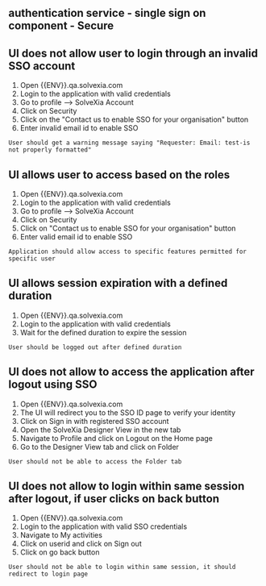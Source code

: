 ## authentication service - single sign on component - Secure

## UI does not allow user to login through an invalid SSO account

1. Open {{ENV}}.qa.solvexia.com
2. Login to the application with valid credentials
3. Go to profile --> SolveXia Account
4. Click on Security 
5. Click on the "Contact us to enable SSO for your organisation" button
6. Enter invalid email id to enable SSO

`User should get a warning message saying "Requester: Email: test-is not properly formatted"`

## UI allows user to access based on the roles
   
1. Open {{ENV}}.qa.solvexia.com
2. Login to the application with valid credentials
3. Go to profile --> SolveXia Account
4. Click on Security 
5. Click on "Contact us to enable SSO for your organisation" button
6. Enter valid  email id to enable SSO

`Application should allow access to specific features permitted for specific user`

## UI allows session expiration with a defined duration

1. Open {{ENV}}.qa.solvexia.com
2. Login to the application with valid credentials
3. Wait for the defined duration to expire the session

` User should be logged out after defined duration `

## UI does not allow to access the application after logout using SSO

1. Open {{ENV}}.qa.solvexia.com 
2. The UI will redirect you to the SSO ID page to verify your identity 
3. Click on Sign in with registered SSO account
4. Open the SolveXia Designer View in the new tab
5. Navigate to Profile and click on Logout on the Home page
6. Go to the Designer View tab and click on Folder

 `User should not be able to access the Folder tab`

## UI does not allow to login within same session after logout, if user clicks on back button

1. Open {{ENV}}.qa.solvexia.com
2. Login to the application with valid SSO credentials
3. Navigate to My activities
4. Click on userid and click on Sign out
5. Click on go back button 

`User should not be able to login within same session, it should redirect to login page`
 





